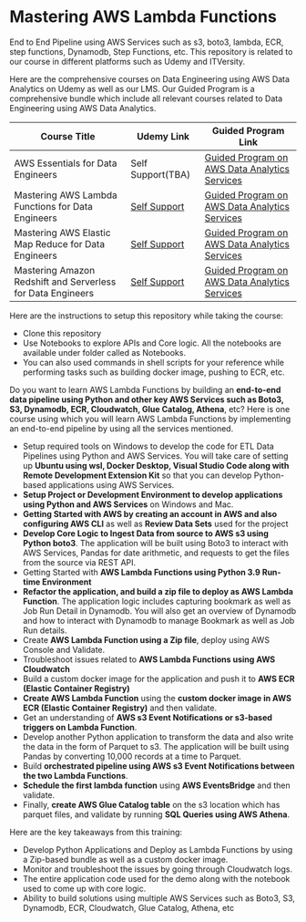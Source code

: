 # Mastering AWS Lambda Functions
End to End Pipeline using AWS Services such as s3, boto3, lambda, ECR, step functions, Dynamodb, Step Functions, etc. This repository is related to our course in different platforms such as Udemy and ITVersity.

Here are the comprehensive courses on Data Engineering using AWS Data Analytics on Udemy as well as our LMS. Our Guided Program is a comprehensive bundle which include all relevant courses related to Data Engineering using AWS Data Analytics.

|Course Title|Udemy Link|Guided Program Link|
|---|---|---|
|AWS Essentials for Data Engineers|Self Support(TBA)|[Guided Program on AWS Data Analytics Services](https://itversity.com/bundle/data-engineering-using-aws-analytics)|
|Mastering AWS Lambda Functions for Data Engineers|[Self Support](https://www.udemy.com/course/mastering-aws-lambda-functions/?referralCode=3F0E4F315A5CABE89702)|[Guided Program on AWS Data Analytics Services](https://itversity.com/bundle/data-engineering-using-aws-analytics)|
|Mastering AWS Elastic Map Reduce for Data Engineers|[Self Support](https://www.udemy.com/course/mastering-aws-elastic-map-reduce-for-data-engineers/?referralCode=7B1DD34B3999E0A4BFF4)|[Guided Program on AWS Data Analytics Services](https://itversity.com/bundle/data-engineering-using-aws-analytics)|
|Mastering Amazon Redshift and Serverless for Data Engineers|[Self Support](https://www.udemy.com/course/mastering-amazon-redshift-and-serverless-for-data-engineers/?referralCode=B217ECEFED78F7CF9734)|[Guided Program on AWS Data Analytics Services](https://itversity.com/bundle/data-engineering-using-aws-analytics)|

Here are the instructions to setup this repository while taking the course:
* Clone this repository
* Use Notebooks to explore APIs and Core logic. All the notebooks are available under folder called as Notebooks.
* You can also used commands in shell scripts for your reference while performing tasks such as building docker image, pushing to ECR, etc.

Do you want to learn AWS Lambda Functions by building an **end-to-end data pipeline using Python and other key AWS Services such as Boto3, S3, Dynamodb, ECR, Cloudwatch, Glue Catalog, Athena**, etc? Here is one course using which you will learn AWS Lambda Functions by implementing an end-to-end pipeline by using all the services mentioned.

* Setup required tools on Windows to develop the code for ETL Data Pipelines using Python and AWS Services. You will take care of setting up **Ubuntu using wsl, Docker Desktop, Visual Studio Code along with Remote Development Extension Kit** so that you can develop Python-based applications using AWS Services.
* **Setup Project or Development Environment to develop applications using Python and AWS Services** on Windows and Mac.
* **Getting Started with AWS by creating an account in AWS and also configuring AWS CLI** as well as **Review Data Sets** used for the project
* **Develop Core Logic to Ingest Data from source to AWS s3 using Python boto3**. The application will be built using Boto3 to interact with AWS Services, Pandas for date arithmetic, and requests to get the files from the source via REST API.
* Getting Started with **AWS Lambda Functions using Python 3.9 Run-time Environment**
* **Refactor the application, and build a zip file to deploy as AWS Lambda Function**. The application logic includes capturing bookmark as well as Job Run Detail in Dynamodb. You will also get an overview of Dynamodb and how to interact with Dynamodb to manage Bookmark as well as Job Run details.
* Create **AWS Lambda Function using a Zip file**, deploy using AWS Console and Validate.
* Troubleshoot issues related to **AWS Lambda Functions using AWS Cloudwatch**
* Build a custom docker image for the application and push it to **AWS ECR (Elastic Container Registry)**
* **Create AWS Lambda Function** using the **custom docker image in AWS ECR (Elastic Container Registry)** and then validate.
* Get an understanding of **AWS s3 Event Notifications or s3-based triggers on Lambda Function**.
* Develop another Python application to transform the data and also write the data in the form of Parquet to s3. The application will be built using Pandas by converting 10,000 records at a time to Parquet.
* Build **orchestrated pipeline using AWS s3 Event Notifications between the two Lambda Functions**.
* **Schedule the first lambda function** using **AWS EventsBridge** and then validate.
* Finally, **create AWS Glue Catalog table** on the s3 location which has parquet files, and validate by running **SQL Queries using AWS Athena**.

Here are the key takeaways from this training:
* Develop Python Applications and Deploy as Lambda Functions by using a Zip-based bundle as well as a custom docker image.
* Monitor and troubleshoot the issues by going through Cloudwatch logs.
* The entire application code used for the demo along with the notebook used to come up with core logic.
* Ability to build solutions using multiple AWS Services such as Boto3, S3, Dynamodb, ECR, Cloudwatch, Glue Catalog, Athena, etc
